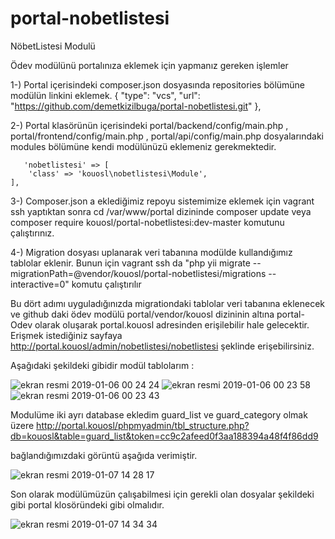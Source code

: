 # portal-nobetlistesi
NöbetListesi Modulü



Ödev modülünü portalınıza eklemek için yapmanız gereken işlemler

1-) Portal içerisindeki composer.json dosyasında repositories bölümüne modülün linkini eklemek.
        {
            "type": "vcs",
            "url": "https://github.com/demetkizilbuga/portal-nobetlistesi.git"
        },
        
2-) Portal klasörünün içerisindeki portal/backend/config/main.php , portal/frontend/config/main.php , portal/api/config/main.php dosyalarındaki modules bölümüne kendi modülünüzü eklemeniz gerekmektedir.       

       'nobetlistesi' => [
        'class' => 'kouosl\nobetlistesi\Module',
    ],
    
 3-) Composer.json a eklediğimiz repoyu sistemimize eklemek için vagrant ssh yaptıktan sonra cd /var/www/portal dizininde composer update veya composer require kouosl/portal-nobetlistesi:dev-master komutunu çalıştırınız.

 4-) Migration dosyası uplanarak veri tabanına modülde kullandığımız tablolar eklenir. Bunun için vagrant ssh da "php yii migrate --migrationPath=@vendor/kouosl/portal-nobetlistesi/migrations --interactive=0" komutu çalıştırılır
 
 
Bu dört adımı uyguladığınızda migrationdaki tablolar veri tabanına eklenecek ve github daki ödev modülü portal/vendor/kouosl dizininin altına portal-Odev olarak oluşarak portal.kouosl adresinden erişilebilir hale gelecektir. Erişmek istediğiniz sayfaya http://portal.kouosl/admin/nobetlistesi/nobetlistesi şeklinde erişebilirsiniz.

Aşağıdaki şekildeki gibidir modül tablolarım :

![ekran resmi 2019-01-06 00 24 24](https://user-images.githubusercontent.com/35598899/50765232-5b687200-1286-11e9-8d29-f72268f41f0e.png)
![ekran resmi 2019-01-06 00 23 58](https://user-images.githubusercontent.com/35598899/50765234-5c010880-1286-11e9-9e3f-2cd04291e85a.png)
![ekran resmi 2019-01-06 00 23 43](https://user-images.githubusercontent.com/35598899/50765235-5c999f00-1286-11e9-86c3-d82e0ed2ee18.png)

Modulüme iki ayrı database ekledim guard_list ve guard_category olmak üzere
http://portal.kouosl/phpmyadmin/tbl_structure.php?db=kouosl&table=guard_list&token=cc9c2afeed0f3aa188394a48f4f86dd9 

bağlandığımızdaki görüntü aşağıda verimiştir. 

![ekran resmi 2019-01-07 14 28 17](https://user-images.githubusercontent.com/35598899/50766031-daf74080-1288-11e9-89f2-ee919bdd6740.png)


Son olarak modülümüzün çalışabilmesi için gerekli olan dosyalar şekildeki gibi portal klosöründeki gibi olmalıdır.


![ekran resmi 2019-01-07 14 34 34](https://user-images.githubusercontent.com/35598899/50766278-a89a1300-1289-11e9-9829-0aca7a596cad.png)


